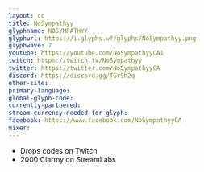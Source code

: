 ```yaml
---
layout: cc
title: NoSympathyy
glyphname: NOSYMPATHYY
glyphurl: https://i.glyphs.wf/glyphs/NoSympathyy.png
glyphwave: 7
youtube: https://youtube.com/NoSympathyyCA1
twitch: https://twitch.tv/NoSympathyy
twitter: https://twitter.com/NoSympathyyCA
discord: https://discord.gg/TGr9h2q
other-site: 
primary-language: 
global-glyph-code: 
currently-partnered: 
stream-currency-needed-for-glyph: 
facebook: https://www.facebook.com/NoSympathyyCA
mixer: 
---
```

* Drops codes on Twitch
* 2000 Clarmy on StreamLabs
